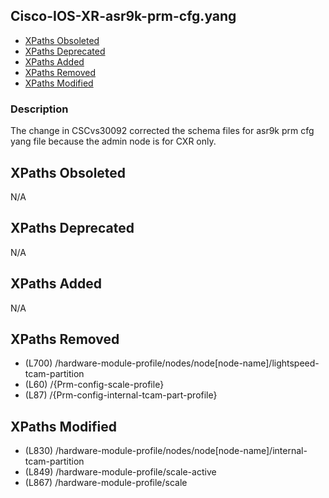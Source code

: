 ## Cisco-IOS-XR-asr9k-prm-cfg.yang

- [XPaths Obsoleted](#xpaths-obsoleted)
- [XPaths Deprecated](#xpaths-deprecated)
- [XPaths Added](#xpaths-added)
- [XPaths Removed](#xpaths-removed)
- [XPaths Modified](#xpaths-modified)

### Description

The change in CSCvs30092 corrected the schema files for asr9k prm cfg yang file because the admin node is for CXR only.

## XPaths Obsoleted

N/A

## XPaths Deprecated

N/A

## XPaths Added

N/A

## XPaths Removed

- (L700)	/hardware-module-profile/nodes/node[node-name]/lightspeed-tcam-partition
- (L60)	/{Prm-config-scale-profile}
- (L87)	/{Prm-config-internal-tcam-part-profile}

## XPaths Modified

- (L830)	/hardware-module-profile/nodes/node[node-name]/internal-tcam-partition
- (L849)	/hardware-module-profile/scale-active
- (L867)	/hardware-module-profile/scale

